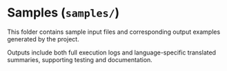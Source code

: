# Samples (`samples/`)

This folder contains sample input files and corresponding output examples generated by the project. 
 
Outputs include both full execution logs and language-specific translated summaries, supporting testing and documentation.

